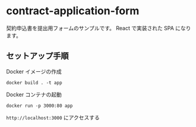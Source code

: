 # contract-application-form
契約申込書を提出用フォームのサンプルです。
React で実装された SPA になります。

## セットアップ手順
Docker イメージの作成
```
docker build . -t app
```

Docker コンテナの起動
```
docker run -p 3000:80 app
```

`http://localhost:3000` にアクセスする
